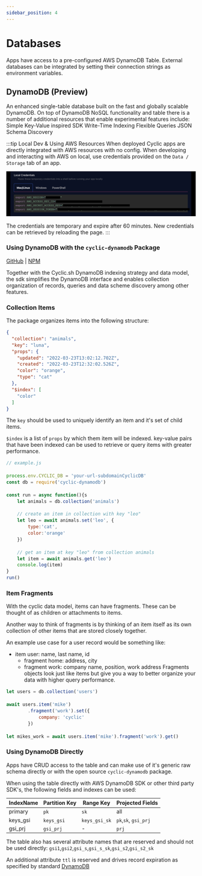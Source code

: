 ```yaml
---
sidebar_position: 4
---
```


# Databases

Apps have access to a pre-configured AWS DynamoDB Table. External databases can be integrated by setting their connection strings as environment variables.


## DynamoDB (Preview)
An enhanced single-table database built on the fast and globally scalable DynamoDB.
On top of DynamoDB NoSQL functionality and table there is a number of additional resources that enable experimental features include:
Simple Key-Value inspired SDK
Write-Time Indexing
Flexible Queries
JSON Schema Discovery

:::tip  Local Dev & Using AWS Resources 
When deployed Cyclic apps are directly integrated with AWS resources with no config.
When developing and interacting with AWS on local, use credentials provided on the `Data / Storage` tab of an app.

![Transaction Request](/img/cyclic/creds.png "Transaction Request")

The credentials are temporary and expire after 60 minutes. New credentials can be retrieved by reloading the page.
:::

### Using DynamoDB with the `cyclic-dynamodb` Package

[GitHub](https://github.com/cyclic-software/db-sdk) | [NPM](https://www.npmjs.com/package/cyclic-dynamodb)

Together with the Cyclic.sh DynamoDB indexing strategy and data model, the sdk simplifies the DynamoDB interface and enables collection organization of records, queries and data scheme discovery among other features.

### Collection Items
The package organizes items into the following structure:
```json
{
  "collection": "animals",
  "key": "luna",
  "props": {
    "updated": "2022-03-23T13:02:12.702Z",
    "created": "2022-03-23T12:32:02.526Z",
    "color": "orange",
    "type": "cat"
  },
  "$index": [
    "color"
  ]
}
```
The `key` should be used to uniquely identify an item and it's set of child items.

`$index` is a list of `props` by which them item will be indexed. key-value pairs that have been indexed can be used to retrieve or query items with greater performance.

```js
// example.js

process.env.CYCLIC_DB = 'your-url-subdomainCyclicDB'
const db = require('cyclic-dynamodb')

const run = async function(){s
    let animals = db.collection('animals')

    // create an item in collection with key "leo"
    let leo = await animals.set('leo', {
        type:'cat',
        color:'orange'
    })

    // get an item at key "leo" from collection animals
    let item = await animals.get('leo')
    console.log(item)
}
run()

```
### Item Fragments
With the cyclic data model, items can have fragments. These can be thought of as children or attachments to items.

Another way to think of fragments is by thinking of an item itself as its own collection of other items that are stored closely together.

An example use case for a user record would be something like:

- item user: name, last name, id
  - fragment home: address, city
  - fragment work: company name, position, work address
Fragments objects look just like items but give you a way to better organize your data with higher query performance.

```js
let users = db.collection('users')

await users.item('mike')
        .fragment('work').set({
            company: 'cyclic'
        })

let mikes_work = await users.item('mike').fragment('work').get()
```
### Using DynamoDB Directly


Apps have CRUD access to the table and can make use of it's generic raw schema directly or with the open source `cyclic-dynamodb` package. 

When using the table directly with AWS DynamoDB SDK or other third party SDK's, the following fields and indexes can be used:

| IndexName      | Partition Key  | Range Key          | Projected Fields |
| -----------   | -----------     | ----               |  ----   |
| primary       | `pk`            |   `sk`             | all |
| keys_gsi      | `keys_gsi`      |   `keys_gsi_sk`   | `pk`,`sk`, `gsi_prj` |
| gsi_prj       | `gsi_prj`       |   -               | `prj` |


The table also has several attribute names that are reserved and should not be used directly:
`gsi1`,`gsi2`,`gsi_s`,`gsi_s_sk`,`gsi_s2`,`gsi_s2_sk`

An additional attribute `ttl` is reserved and drives record expiration as specified by standard [DynamoDB](https://docs.aws.amazon.com/amazondynamodb/latest/developerguide/TTL.html)



